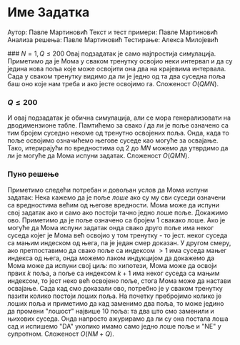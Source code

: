 # Име Задатка

Аутор: Павле Мартиновић
Текст и тест примери: Павле Мартиновић
Анализа решења: Павле Мартиновић
Тестирање: Алекса Милојевић

﻿### $N=1,Q\leq200$
Овај подзадатак је само најпростија симулација. Приметимо да је Мома у сваком тренутку освојио неки интервал и да су једина нова поља које може освојити она два на крајевима интервала. Сада у сваком тренутку видимо да ли је једно од та два суседна поља баш оно које нам треба и ако јесте освојимо га. Сложеност $O(QMN)$.
### $Q\leq200$
И овај подзадатак је обична симулација, али се мора генерализовати на дводимензионе табле. Памтићемо за свако $i$ да ли је поље означено са тим бројем суседно некоме од тренутно освојених поља. Онда, када то поље освојимо означићемо његове суседе као могуће за освајање. Тако, итерирајући по вредностима од $2$ до $MN$ можемо да утврдимо да ли је могуће да Мома испуни задатак. Сложеност $O(QMN)$.
### Пуно решење
Приметимо следећи потребан и довољан услов да Мома испуни задатак:
Нека кажемо да је поље *лоше* ако су му сви суседи означени са вредностима већим од његове вредности. Мома може да испуни свој задатак ако и само ако постоји тачно једно лоше поље.
Докажимо ово. Приметимо да је поље означено са бројем $1$ свакако лоше. Ако је могуће да Мома испуни задатак онда свако друго поље има неког суседа којег је Мома већ освојио у том тренутку - то јест. неког суседа са мањим индеском од њега, па је један смер доказан. У другом смеру, ако претпоставимо да свако поље са индексом $>1$ има суседа мањег индекса од њега, онда можемо лаком индукцијом да докажемо да Мома може да испуни свој циљ: по хипотези, Мома може да освоји првих $k$ поља, а поље са индексом $k+1$ има неког суседа са мањим индексом, то јест неко већ освојено поље, стога Мома може да настави освајање.
Сада кад смо доказали ово, потребно је у сваком тренутку пазити колико постоји лоших поља. На почетку пребројимо колико је лоших поља и приметимо да кад заменимо два поља, то може једино да промени "лошост"  највише $10$ поља: та два што смо заменили и њихових суседа. Онда напросто ажурирамо да ли су она постала лоша сад и испишемо "DA" уколико имамо само једно лоше поље и "NE" у супротном. Сложеност $O(NM+Q)$.
